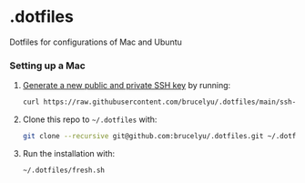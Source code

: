 # .dotfiles
 Dotfiles for configurations of Mac and Ubuntu

### Setting up a Mac
1. [Generate a new public and private SSH key](https://docs.github.com/en/github/authenticating-to-github/generating-a-new-ssh-key-and-adding-it-to-the-ssh-agent) by running:

   ```zsh
   curl https://raw.githubusercontent.com/brucelyu/.dotfiles/main/ssh-key-git.sh | sh -s "<your-email-address>"
   ```
   
2. Clone this repo to `~/.dotfiles` with:

    ```zsh
    git clone --recursive git@github.com:brucelyu/.dotfiles.git ~/.dotfiles
    ```

3. Run the installation with:

    ```zsh
    ~/.dotfiles/fresh.sh
    ```
